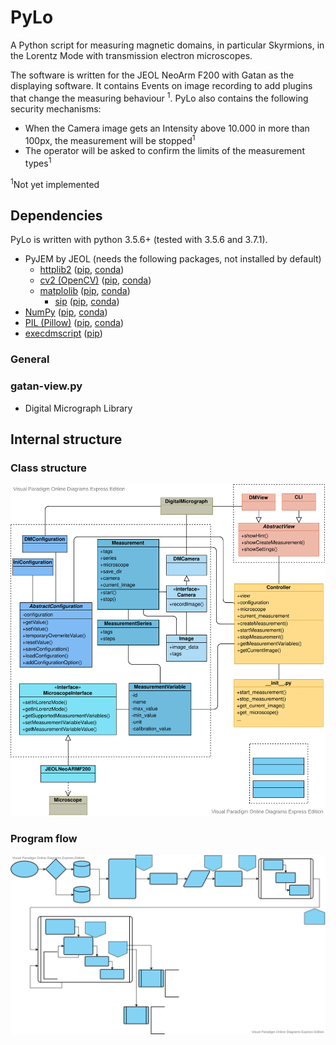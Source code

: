 # PyLo

A Python script for measuring magnetic domains, in particular Skyrmions, in the Lorentz 
Mode with transmission electron microscopes. 

The software is written for the JEOL NeoArm F200 with Gatan as the displaying software. It 
contains Events on image recording to add plugins that change the measuring behaviour
<sup>1</sup>. PyLo also contains the following security mechanisms:

- When the Camera image gets an Intensity above 10.000 in more than 100px, the measurement
  will be stopped<sup>1</sup>
- The operator will be asked to confirm the limits of the measurement types<sup>1</sup>

<sup>1</sup>Not yet implemented

## Dependencies

PyLo is written with python 3.5.6+ (tested with 3.5.6 and 3.7.1).

- PyJEM by JEOL (needs the following packages, not installed by default)
  - [httplib2](https://github.com/httplib2/httplib2) 
    ([pip](https://pypi.org/project/httplib2/), 
    [conda](https://anaconda.org/conda-forge/httplib2))
  - [cv2 (OpenCV)](https://opencv.org/) 
    ([pip](https://pypi.org/project/opencv-python/), 
    [conda](https://anaconda.org/conda-forge/opencv))
  - [matplolib](https://matplotlib.org/) 
    ([pip](https://pypi.org/project/matplotlib/), 
    [conda](https://anaconda.org/conda-forge/matplotlib))
    - [sip](https://www.riverbankcomputing.com/software/sip/) 
      ([pip](https://pypi.org/project/sip/),
      [conda](https://anaconda.org/anaconda/sip))
- [NumPy](https://numpy.org/) ([pip](https://pypi.org/project/numpy/), 
  [conda](https://anaconda.org/anaconda/numpy))
- [PIL (Pillow)](https://python-pillow.org/) 
  ([pip](https://pypi.org/project/Pillow/), 
  [conda](https://anaconda.org/anaconda/pillow))
- [execdmscript](https://github.com/miile7/execdmscript)
  ([pip](https://pypi.org/project/execdmscript/))

### General

### gatan-view.py
- Digital Micrograph Library

## Internal structure

### Class structure 

<img src="docs/pylo-Page-1.svg" />

### Program flow

<img src="docs/pylo-Page-2.svg" />
